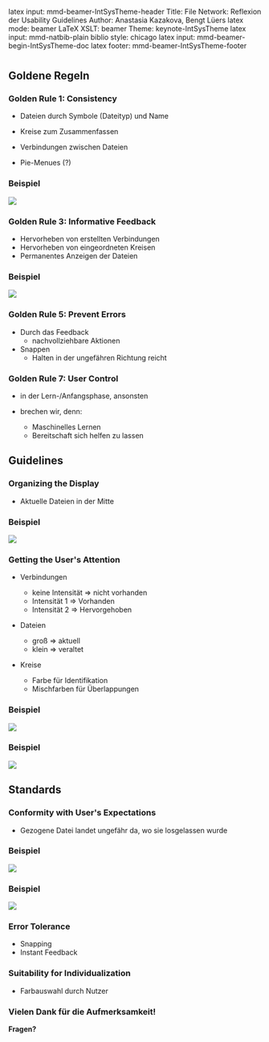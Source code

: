 latex input: mmd-beamer-IntSysTheme-header
Title: File Network: Reflexion der Usability Guidelines
Author: Anastasia Kazakova, Bengt Lüers
latex mode: beamer
LaTeX XSLT: beamer
Theme: keynote-IntSysTheme
latex input: mmd-natbib-plain
biblio style: chicago
latex input: mmd-beamer-begin-IntSysTheme-doc
latex footer: mmd-beamer-IntSysTheme-footer


#  #

## Goldene Regeln

### Golden Rule 1: Consistency

-   Dateien durch Symbole (Dateityp) und Name
-   Kreise zum Zusammenfassen
-   Verbindungen zwischen Dateien

- Pie-Menues (?)

### Beispiel

![](01.png)

### Golden Rule 3: Informative Feedback

-   Hervorheben von erstellten Verbindungen
-   Hervorheben von eingeordneten Kreisen
-   Permanentes Anzeigen der Dateien

### Beispiel

![](02.png)

### Golden Rule 5: Prevent Errors

-   Durch das Feedback 
	-   nachvollziehbare Aktionen
-   Snappen
	-   Halten in der ungefähren Richtung reicht

### Golden Rule 7: User Control

-   in der Lern-/Anfangsphase, ansonsten

-   brechen wir, denn:
	-   Maschinelles Lernen
	-   Bereitschaft sich helfen zu lassen

## Guidelines

### Organizing the Display

-   Aktuelle Dateien in der Mitte

### Beispiel

![](03.png)

### Getting the User's Attention

-   Verbindungen
	-   keine Intensität => nicht vorhanden
	-   Intensität 1 => Vorhanden
	-   Intensität 2 => Hervorgehoben

-   Dateien
	-   groß => aktuell
	-   klein => veraltet

-   Kreise
	-   Farbe für Identifikation
	-   Mischfarben für Überlappungen

### Beispiel

![](04.png)

### Beispiel

![](05.png)

## Standards

### Conformity with User's Expectations

-   Gezogene Datei landet ungefähr da, wo sie losgelassen wurde

### Beispiel
![](06.png)

### Beispiel

![](07.png)

### Error Tolerance

-   Snapping
-   Instant Feedback

### Suitability for Individualization

-   Farbauswahl durch Nutzer

### Vielen Dank für die Aufmerksamkeit! ###

**Fragen?**

